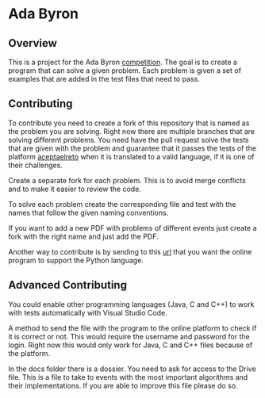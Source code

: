 # Ada Byron

## Overview

This is a project for the Ada Byron [competition](https://www.ada-byron.es/). The goal is to create a program that can solve a given problem. Each problem is given a set of examples that are added in the test files that need to pass.

## Contributing

To contribute you need to create a fork of this repository that is named as the problem you are solving. Right now there are multiple branches that are solving different problems. You need have the pull request solve the tests that are given with the problem and guarantee that it passes the tests of the platform [aceptaelreto](https://aceptaelreto.com/) when it is translated to a valid language, if it is one of their challenges.

Create a separate fork for each problem. This is to avoid merge conflicts and to make it easier to review the code.

To solve each problem create the corresponding file and test with the names that follow the given naming conventions.

If you want to add a new PDF with problems of different events just create a fork with the right name and just add the PDF.

Another way to contribute is by sending to this [url](https://aceptaelreto.com/doc/contact.php) that you want the online program to support the Python language.

## Advanced Contributing

You could enable other programming languages (Java, C and C++) to work with tests automatically with Visual Studio Code.

A method to send the file with the program to the online platform to check if it is correct or not. This would require the username and password for the login. Right now this would only work for Java, C and C++ files because of the platform.

In the docs folder there is a dossier. You need to ask for access to the Drive file. This is a file to take to events with the most important algorithms and their implementations. If you are able to improve this file please do so.
